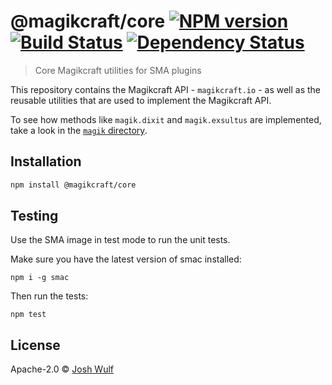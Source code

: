 # @magikcraft/core [![NPM version][npm-image]][npm-url] [![Build Status][travis-image]][travis-url] [![Dependency Status][daviddm-image]][daviddm-url]

> Core Magikcraft utilities for SMA plugins

This repository contains the Magikcraft API - `magikcraft.io` - as well as the reusable utilities that are used to implement the Magikcraft API.

To see how methods like `magik.dixit` and `magik.exsultus` are implemented, take a look in the [`magik` directory](https://github.com/Magikcraft/magikcraft-core/tree/master/magik).

## Installation

```bash
npm install @magikcraft/core
```

## Testing

Use the SMA image in test mode to run the unit tests.

Make sure you have the latest version of smac installed:

```
npm i -g smac
```

Then run the tests:

```
npm test
```

## License

Apache-2.0 © [Josh Wulf](https://github.com/Magikcraft)

[npm-image]: https://badge.fury.io/js/%40magikcraft%2Fserver.svg
[npm-url]: https://npmjs.org/package/@magikcraft/server
[travis-image]: https://travis-ci.org/Magikcraft/server.svg?branch=master
[travis-url]: https://travis-ci.org/Magikcraft/server
[daviddm-image]: https://david-dm.org/Magikcraft/server.svg?theme=shields.io
[daviddm-url]: https://david-dm.org/Magikcraft/server

